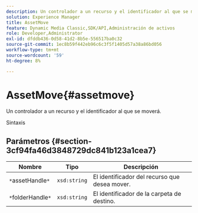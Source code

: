 ```yaml
---
description: Un controlador a un recurso y el identificador al que se moverá.
solution: Experience Manager
title: AssetMove
feature: Dynamic Media Classic,SDK/API,Administración de activos
role: Developer,Administrator
exl-id: dfddb436-0d58-41d2-8b5e-556517ba0c32
source-git-commit: 1ec8b59f442eb96c6c3f5f1405d57a38a86bd056
workflow-type: tm+mt
source-wordcount: '59'
ht-degree: 8%

---
```


# AssetMove{#assetmove}

Un controlador a un recurso y el identificador al que se moverá.

Sintaxis

## Parámetros {#section-3cf94fa46d3848729dc841b123a1cea7}

| Nombre | Tipo | Descripción |
|---|---|---|
| `*`assetHandle`*` | `xsd:string` | El identificador del recurso que desea mover. |
| `*`folderHandle`*` | `xsd:string` | El identificador de la carpeta de destino. |
